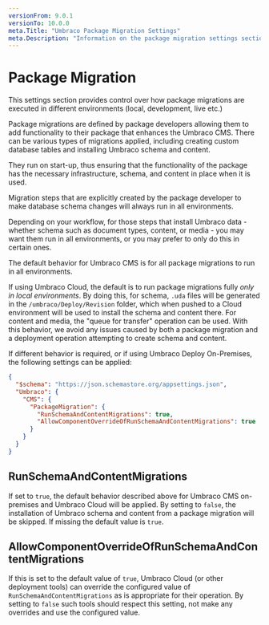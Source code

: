 ```yaml
---
versionFrom: 9.0.1
versionTo: 10.0.0
meta.Title: "Umbraco Package Migration Settings"
meta.Description: "Information on the package migration settings section"
---
```


# Package Migration

This settings section provides control over how package migrations are executed in different environments (local, development, live etc.)

Package migrations are defined by package developers allowing them to add functionality to their package that enhances the Umbraco CMS.  There can be various types of migrations applied, including creating custom database tables and installing Umbraco schema and content.

They run on start-up, thus ensuring that the functionality of the package has the necessary infrastructure, schema, and content in place when it is used.

Migration steps that are explicitly created by the package developer to make database schema changes will always run in all environments.

Depending on your workflow, for those steps that install Umbraco data - whether schema such as document types, content, or media - you may want them run in all environments, or you may prefer to only do this in certain ones.

The default behavior for Umbraco CMS is for all package migrations to run in all environments.

If using Umbraco Cloud, the default is to run package migrations fully _only in local environments_.  By doing this, for schema, `.uda` files will be generated in the `/umbraco/Deploy/Revision` folder, which when pushed to a Cloud environment will be used to install the schema and content there.  For content and media, the "queue for transfer" operation can be used.  With this behavior, we avoid any issues caused by both a package migration and a deployment operation attempting to create schema and content.

If different behavior is required, or if using Umbraco Deploy On-Premises, the following settings can be applied:

```json
{
  "$schema": "https://json.schemastore.org/appsettings.json",
  "Umbraco": {
    "CMS": {
      "PackageMigration": {
        "RunSchemaAndContentMigrations": true,
        "AllowComponentOverrideOfRunSchemaAndContentMigrations": true
      }
    }
  }
}
```

## RunSchemaAndContentMigrations

If set to `true`, the default behavior described above for Umbraco CMS on-premises and Umbraco Cloud will be applied.  By setting to `false`, the installation of Umbraco schema and content from a package migration will be skipped.  If missing the default value is `true`.

## AllowComponentOverrideOfRunSchemaAndContentMigrations

If this is set to the default value of `true`, Umbraco Cloud (or other deployment tools) can override the configured value of `RunSchemaAndContentMigrations` as is appropriate for their operation.  By setting to `false` such tools should respect this setting, not make any overrides and use the configured value.
